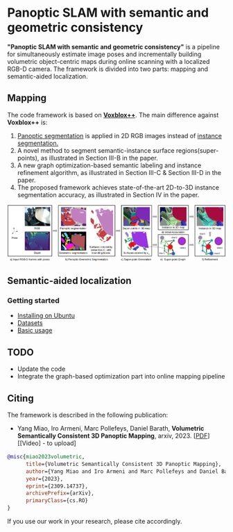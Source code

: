 # Panoptic SLAM with semantic and geometric consistency

**"Panoptic SLAM with semantic and geometric consistency"** is a pipeline for simultaneously estimate image poses and incrementally building volumetric object-centric maps during online scanning with a localized RGB-D camera. The framework is divided into two parts: mapping and semantic-aided localization.

## Mapping  
The code framework is based on [**Voxblox++**](https://github.com/ethz-asl/voxblox-plusplus).
The main difference against **Voxblox++** is: 
<ol>
  <li> <a href="https://github.com/facebookresearch/detectron2">Panoptic segmentation</a> is applied in 2D RGB images instead of <a href="https://github.com/matterport/Mask_RCNN2">instance segmentation.</a></li>
  <li>A novel method to segment semantic-instance surface regions(super-points), as illustrated in Section III-B in the paper.</li>
  <li>A new graph optimization-based semantic labeling and instance refinement algorithm, as illustrated in Section III-C & Section III-D in the paper.</li>
  <li>The proposed framework achieves state-of-the-art 2D-to-3D instance segmentation accuracy, as illustrated in Section IV in the paper.</li>
</ol>

<p align="center">
  <img src="./images/pipeline.png" width=700>
</p>

## Semantic-aided localization 

### Getting started
- [Installing on Ubuntu](https://github.com/y9miao/volumetric-semantically-consistent-3D-panoptic-mapping/wiki/Installation)
- [Datasets](https://github.com/y9miao/volumetric-semantically-consistent-3D-panoptic-mapping/wiki/Datasets)
- [Basic usage](https://github.com/y9miao/volumetric-semantically-consistent-3D-panoptic-mapping/wiki/Basic-Usage)

## TODO
- Update the code
- Integrate the graph-based optimization part into online mapping pipeline

## Citing
The framework is described in the following publication:

- Yang Miao, Iro Armeni, Marc Pollefeys, Daniel Barath, **Volumetric Semantically Consistent 3D Panoptic Mapping**, arxiv, 2023. [[PDF](https://arxiv.org/abs/2309.14737)] [[Video] - to upload]


```bibtex
@misc{miao2023volumetric,
      title={Volumetric Semantically Consistent 3D Panoptic Mapping}, 
      author={Yang Miao and Iro Armeni and Marc Pollefeys and Daniel Barath},
      year={2023},
      eprint={2309.14737},
      archivePrefix={arXiv},
      primaryClass={cs.RO}
}
```

If you use our work in your research, please cite accordingly.
